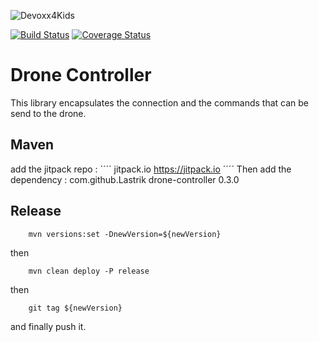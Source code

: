 ![Devoxx4Kids](http://www.devoxx4kids.de/wp-content/uploads/2015/07/cropped-header_hp.jpg)

[![Build Status](https://travis-ci.org/Devoxx4KidsDE/drone-controller.svg?branch=master)](https://travis-ci.org/Devoxx4KidsDE/drone-controller)
[![Coverage Status](https://coveralls.io/repos/github/Devoxx4KidsDE/drone-controller/badge.svg?branch=master)](https://coveralls.io/github/Devoxx4KidsDE/drone-controller?branch=master)

# Drone Controller

This library encapsulates the connection and the commands that can be send to the drone.

## Maven

add the jitpack repo : 
		´´´´
			<repositories>
			<repository>
				<id>jitpack.io</id>
				<url>https://jitpack.io</url>
			</repository>
		</repositories>
		´´´´
Then add the dependency : 
		<dependency>
            <groupId>com.github.Lastrik</groupId>
            <artifactId>drone-controller</artifactId>
            <version>0.3.0</version>
        </dependency>

		
## Release

        mvn versions:set -DnewVersion=${newVersion}

then

        mvn clean deploy -P release

then

        git tag ${newVersion}

and finally push it.